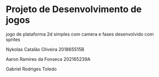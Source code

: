 # Projeto de Desenvolvimento de jogos

jogo de plataforma 2d simples com camera e fases desenvolvido com sprites

Nykolas Catalão Oliveira 201865515B

Aaron Ramires da Fonseca 202165239A

Gabriel Rodriges Toledo
